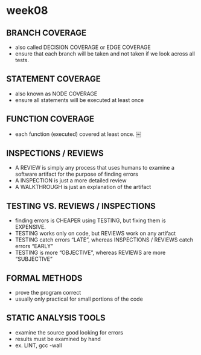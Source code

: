 # week08

## BRANCH COVERAGE
- also called DECISION COVERAGE or EDGE COVERAGE
- ensure that each branch will be taken and not taken if we look across all tests.


## STATEMENT COVERAGE
- also known as NODE COVERAGE
- ensure all statements will be executed at least once 

## FUNCTION COVERAGE
- each function (executed) covered at least once.
￼

## INSPECTIONS / REVIEWS
* A REVIEW is simply any process that uses humans to examine a software artifact for the purpose of finding errors
* A INSPECTION is just a more detailed review
* A WALKTHROUGH is just an explanation of the artifact


## TESTING VS. REVIEWS / INSPECTIONS
- finding errors is CHEAPER using TESTING, but fixing them is EXPENSIVE.
- TESTING works only on code, but REVIEWS work on any artifact
- TESTING catch errors “LATE”, whereas INSPECTIONS / REVIEWS catch errors “EARLY”
- TESTING is more “OBJECTIVE”, whereas REVIEWS are more “SUBJECTIVE”


## FORMAL METHODS
- prove the program correct
- usually only practical for small portions of the code


## STATIC ANALYSIS TOOLS
- examine the source good looking for errors
- results must be examined by hand
- ex. LINT, gcc -wall

